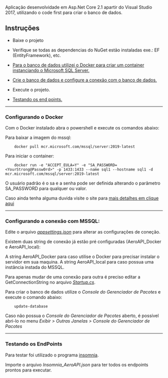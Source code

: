 Aplicação desenvolvidade em Asp.Net Core 2.1 apartir do Visual Studio 2017, utilizando o code first para criar o banco de dados.

## Instruções

* Baixe o projeto

* Verifique se todas as dependencias do NuGet estão instaladas exe.: EF (EntityFramework), etc.

* [Para o banco de dados utilizei o Docker para criar um container instanciando o Microsoft SQL Server.](#configurando-o-docker)

* [Crie o banco de dados e configure a conexão com o banco de dados.](#configurando-a-conexão-com-mssql)

* Execute o projeto.

* [Testando os end points.](#testando-os-endpoints)

---

### Configurando o Docker

Com o Docker instalado abra o powershell e execute os comandos abaixo:

Para baixar a imagem do mssql:

		docker pull mcr.microsoft.com/mssql/server:2019-latest

Para iniciar o container:

		docker run -e "ACCEPT_EULA=Y" -e "SA_PASSWORD=<YourStrong@Passw0rd>" -p 1433:1433 --name sql1 --hostname sql1 -d mcr.microsoft.com/mssql/server:2019-latest

O usuário padrão é o sa e a senha pode ser definida alterando o parâmetro SA_PASSWORD para qualquer ou valor.

Caso ainda tenha alguma duvida visite o site para [mais detalhes em clique aqui](https://docs.microsoft.com/pt-br/sql/linux/quickstart-install-connect-docker?view=sql-server-ver16&pivots=cs1-bash)

---

### Configurando a conexão com MSSQL:

Edite o arquivo [*appsettings.json*](AeroAPI/appsettings.json) para alterar as configurações de coneção.

Existem duas string de conexão já estão pré configuradas (AeroAPI_Docker e AeroAPI_local):

A string AeroAPI_Docker para caso utilise o Docker para precisar instalar o servidor em sua maquina.
A string AeroAPI_local para caso possua uma instância instada do MSSQL.

Para apenas mudar de uma conexão para outra é preciso editar a GetConnectionString no arquivo [*Startup.cs*](AeroAPI/Startup.cs).

Para criar o banco de dados utilize o *Console do Gerenciador de Pacotes* e execute o comando abaixo:

		update-database

Caso não possua o *Console do Gerenciador de Pacotes* aberto, é possível abri-lo no menu *Exibir > Outras Janelas > Console do Gerenciador de Pacotes*

---

### Testando os EndPoints

Para testar foi utilizado o programa [insomnia](https://insomnia.rest/download).

Importe o arquivo *Insomnia_AeroAPI.json* para ter todos os endpoints prontos para executar.

